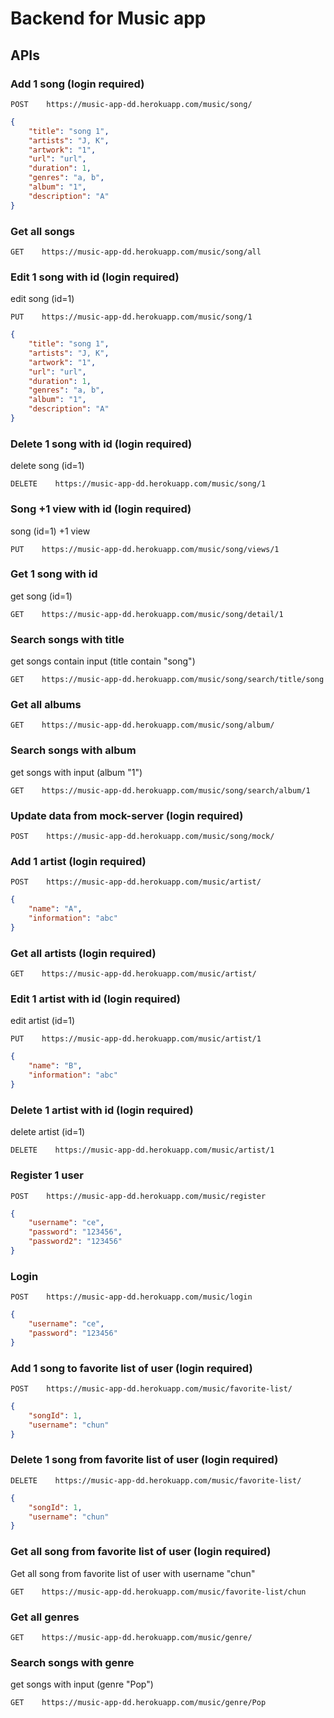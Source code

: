# Backend for Music app

## APIs

### Add 1 song (login required)
```
POST    https://music-app-dd.herokuapp.com/music/song/
```
```json
{
    "title": "song 1",
    "artists": "J, K",
    "artwork": "1",
    "url": "url",
    "duration": 1,
    "genres": "a, b",
    "album": "1",
    "description": "A"
}
```

### Get all songs
```
GET    https://music-app-dd.herokuapp.com/music/song/all
```

### Edit 1 song with id (login required)
edit song (id=1)
```
PUT    https://music-app-dd.herokuapp.com/music/song/1
```
```json
{
    "title": "song 1",
    "artists": "J, K",
    "artwork": "1",
    "url": "url",
    "duration": 1,
    "genres": "a, b",
    "album": "1",
    "description": "A"
}
```

### Delete 1 song with id (login required)
delete song (id=1)
```
DELETE    https://music-app-dd.herokuapp.com/music/song/1
```

### Song +1 view with id (login required)
song (id=1) +1 view
```
PUT    https://music-app-dd.herokuapp.com/music/song/views/1
```

### Get 1 song with id
get song (id=1)
```
GET    https://music-app-dd.herokuapp.com/music/song/detail/1
```

### Search songs with title
get songs contain input (title contain "song")
```
GET    https://music-app-dd.herokuapp.com/music/song/search/title/song
```

### Get all albums
```
GET    https://music-app-dd.herokuapp.com/music/song/album/
```

### Search songs with album
get songs with input (album "1")
```
GET    https://music-app-dd.herokuapp.com/music/song/search/album/1
```

### Update data from mock-server (login required)
```
POST    https://music-app-dd.herokuapp.com/music/song/mock/
```

### Add 1 artist (login required)
```
POST    https://music-app-dd.herokuapp.com/music/artist/
```
```json
{
    "name": "A",
    "information": "abc"
}
```

### Get all artists (login required)
```
GET    https://music-app-dd.herokuapp.com/music/artist/
```

### Edit 1 artist with id (login required)
edit artist (id=1)
```
PUT    https://music-app-dd.herokuapp.com/music/artist/1
```
```json
{
    "name": "B",
    "information": "abc"
}
```

### Delete 1 artist with id (login required)
delete artist (id=1)
```
DELETE    https://music-app-dd.herokuapp.com/music/artist/1
```

### Register 1 user
```
POST    https://music-app-dd.herokuapp.com/music/register
```
```json
{
    "username": "ce",
    "password": "123456",
    "password2": "123456"
}
```

### Login
```
POST    https://music-app-dd.herokuapp.com/music/login
```
```json
{
    "username": "ce",
    "password": "123456"
}
```

### Add 1 song to favorite list of user (login required)
```
POST    https://music-app-dd.herokuapp.com/music/favorite-list/
```
```json
{
    "songId": 1,
    "username": "chun"
}
```

### Delete 1 song from favorite list of user (login required)
```
DELETE    https://music-app-dd.herokuapp.com/music/favorite-list/
```
```json
{
    "songId": 1,
    "username": "chun"
}
```

### Get all song from favorite list of user (login required)
Get all song from favorite list of user with username "chun"
```
GET    https://music-app-dd.herokuapp.com/music/favorite-list/chun
```

### Get all genres
```
GET    https://music-app-dd.herokuapp.com/music/genre/
```

### Search songs with genre
get songs with input (genre "Pop")
```
GET    https://music-app-dd.herokuapp.com/music/genre/Pop
```